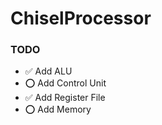 # ChiselProcessor

### TODO 

 - ✅ Add ALU
 - ⭕ Add Control Unit
 - ✅ Add Register File
 - ⭕ Add Memory
